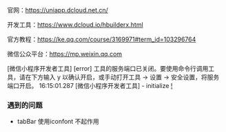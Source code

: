 


官网：https://uniapp.dcloud.net.cn/

开发工具：https://www.dcloud.io/hbuilderx.html

官方教程：https://ke.qq.com/course/3169971#term_id=103296764

微信公众平台：https://mp.weixin.qq.com


[微信小程序开发者工具] [error] 工具的服务端口已关闭。要使用命令行调用工具，请在下方输入 y 以确认开启，或手动打开工具 -> 设置 -> 安全设置，将服务端口开启。
16:15:01.287 [微信小程序开发者工具] - initialize
[!](1.jpg)

### 遇到的问题
- tabBar 使用iconfont  不起作用
